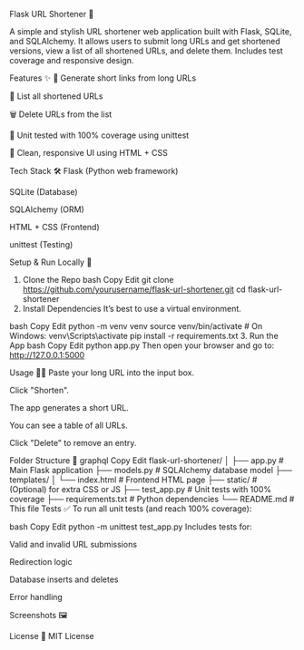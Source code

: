 Flask URL Shortener 🔗


A simple and stylish URL shortener web application built with Flask, SQLite, and SQLAlchemy. It allows users to submit long URLs and get shortened versions, view a list of all shortened URLs, and delete them. Includes test coverage and responsive design.

Features ✨
🔗 Generate short links from long URLs

📜 List all shortened URLs

🗑️ Delete URLs from the list

🧪 Unit tested with 100% coverage using unittest

🎨 Clean, responsive UI using HTML + CSS

Tech Stack 🛠
Flask (Python web framework)

SQLite (Database)

SQLAlchemy (ORM)

HTML + CSS (Frontend)

unittest (Testing)

Setup & Run Locally 🚀
1. Clone the Repo
bash
Copy
Edit
git clone https://github.com/yourusername/flask-url-shortener.git
cd flask-url-shortener
2. Install Dependencies
It’s best to use a virtual environment.

bash
Copy
Edit
python -m venv venv
source venv/bin/activate  # On Windows: venv\Scripts\activate
pip install -r requirements.txt
3. Run the App
bash
Copy
Edit
python app.py
Then open your browser and go to:
http://127.0.0.1:5000

Usage 🧑‍💻
Paste your long URL into the input box.

Click "Shorten".

The app generates a short URL.

You can see a table of all URLs.

Click "Delete" to remove an entry.

Folder Structure 📁
graphql
Copy
Edit
flask-url-shortener/
│
├── app.py              # Main Flask application
├── models.py           # SQLAlchemy database model
├── templates/
│   └── index.html      # Frontend HTML page
├── static/             # (Optional) for extra CSS or JS
├── test_app.py         # Unit tests with 100% coverage
├── requirements.txt    # Python dependencies
└── README.md           # This file
Tests ✅
To run all unit tests (and reach 100% coverage):

bash
Copy
Edit
python -m unittest test_app.py
Includes tests for:

Valid and invalid URL submissions

Redirection logic

Database inserts and deletes

Error handling

Screenshots 🖼️

License 📜
MIT License
